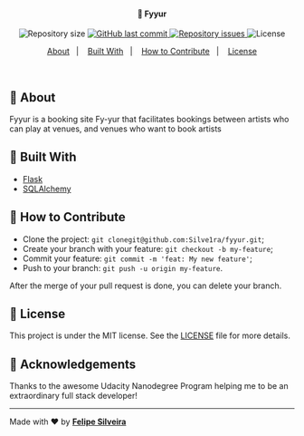 <h4 align="center">
  🚀 Fyyur
</h4>

<p align="center">
  <img alt="Repository size" src="https://img.shields.io/github/repo-size/Silve1ra/fyyur">
  
  <a href="https://github.com/Silve1ra/fyyur/commits/master">
    <img alt="GitHub last commit" src="https://img.shields.io/github/last-commit/Silve1ra/fyyur">
  </a>

  <a href="https://github.com/Silve1ra/fyyur/issues">
    <img alt="Repository issues" src="https://img.shields.io/github/issues/Silve1ra/fyyur">
  </a>

  <img alt="License" src="https://img.shields.io/badge/license-MIT-brightgreen">
</p>

<p align="center">
  <a href="#page_with_curl-about">About</a>&nbsp;&nbsp;&nbsp;|&nbsp;&nbsp;&nbsp;
  <a href="#wrench-built-with">Built With</a>&nbsp;&nbsp;&nbsp;|&nbsp;&nbsp;&nbsp;
  <a href="#-how-to-contribute">How to Contribute</a>&nbsp;&nbsp;&nbsp;|&nbsp;&nbsp;&nbsp;
  <a href="#memo-license">License</a>
</p>

<br>

## :page_with_curl: About
Fyyur is a booking site Fy-yur that facilitates bookings between artists who can play at venues, and venues who want to book artists

## :wrench: Built With

- [Flask](https://flask.palletsprojects.com/en/1.1.x/)
- [SQLAlchemy](https://www.sqlalchemy.org/)

## 🤔 How to Contribute

- Clone the project: `git clonegit@github.com:Silve1ra/fyyur.git`;
- Create your branch with your feature: `git checkout -b my-feature`;
- Commit your feature: `git commit -m 'feat: My new feature'`;
- Push to your branch: `git push -u origin my-feature`.

After the merge of your pull request is done, you can delete your branch.

## :memo: License

This project is under the MIT license. See the [LICENSE](LICENSE.md) file for more details.

## :raised_hands: Acknowledgements 

Thanks to the awesome Udacity Nanodegree Program helping me to be an extraordinary full stack developer! 

---

Made with ♥ by <tr>
    <td align="center"><a href="https://github.com/Silve1ra"><b>Felipe Silveira</b></a><br /></td>
  <tr>
